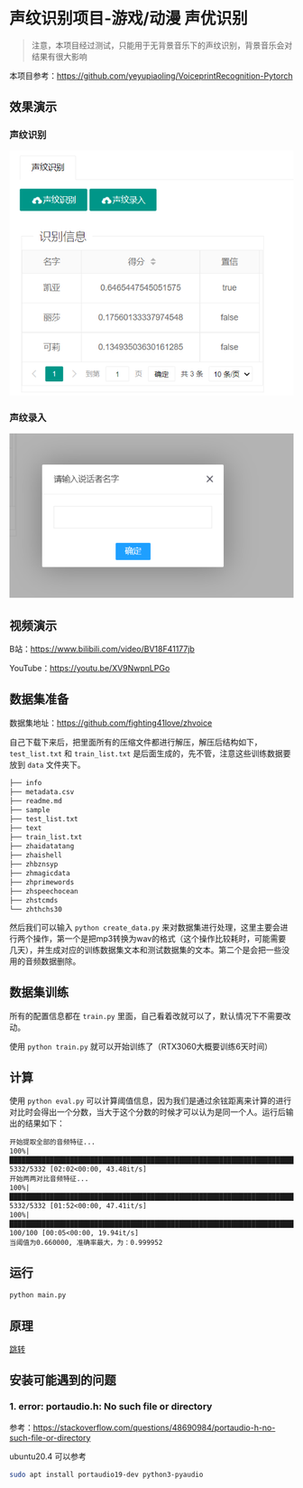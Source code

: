 # 声纹识别项目-游戏/动漫 声优识别

> 注意，本项目经过测试，只能用于无背景音乐下的声纹识别，背景音乐会对结果有很大影响

本项目参考：https://github.com/yeyupiaoling/VoiceprintRecognition-Pytorch

## 效果演示
### 声纹识别
![](images/2022-05-11-08-56-17.png)
### 声纹录入
![](images/2022-05-11-08-56-47.png)

## 视频演示

B站：https://www.bilibili.com/video/BV18F41177jb

YouTube：https://youtu.be/XV9NwpnLPGo

## 数据集准备

数据集地址：https://github.com/fighting41love/zhvoice

自己下载下来后，把里面所有的压缩文件都进行解压，解压后结构如下，`test_list.txt` 和 `train_list.txt` 是后面生成的，先不管，注意这些训练数据要放到 `data` 文件夹下。

```
├── info
├── metadata.csv
├── readme.md
├── sample
├── test_list.txt
├── text
├── train_list.txt
├── zhaidatatang
├── zhaishell
├── zhbznsyp
├── zhmagicdata
├── zhprimewords
├── zhspeechocean
├── zhstcmds
└── zhthchs30
```

然后我们可以输入 `python create_data.py` 来对数据集进行处理，这里主要会进行两个操作，第一个是把mp3转换为wav的格式（这个操作比较耗时，可能需要几天），并生成对应的训练数据集文本和测试数据集的文本。第二个是会把一些没用的音频数据删除。

## 数据集训练

所有的配置信息都在 `train.py` 里面，自己看着改就可以了，默认情况下不需要改动。

使用 `python train.py` 就可以开始训练了（RTX3060大概要训练6天时间）

## 计算

使用 `python eval.py` 可以计算阈值信息，因为我们是通过余铉距离来计算的进行对比时会得出一个分数，当大于这个分数的时候才可以认为是同一个人。运行后输出的结果如下：

```
开始提取全部的音频特征...
100%|████████████████████████████████████████████████████████████████████████████████████████████████████████████████████████████████████████████████████████████████████████████████████████████████████████████████████████████████████████████████████████████| 5332/5332 [02:02<00:00, 43.48it/s]
开始两两对比音频特征...
100%|████████████████████████████████████████████████████████████████████████████████████████████████████████████████████████████████████████████████████████████████████████████████████████████████████████████████████████████████████████████████████████████| 5332/5332 [01:52<00:00, 47.41it/s]
100%|██████████████████████████████████████████████████████████████████████████████████████████████████████████████████████████████████████████████████████████████████████████████████████████████████████████████████████████████████████████████████████████████| 100/100 [00:05<00:00, 19.94it/s]
当阈值为0.660000, 准确率最大，为：0.999952
```

## 运行

```bash
python main.py
```

## 原理

[跳转](./study.md)


## 安装可能遇到的问题

### 1. error: portaudio.h: No such file or directory
参考：https://stackoverflow.com/questions/48690984/portaudio-h-no-such-file-or-directory

ubuntu20.4 可以参考
```bash
sudo apt install portaudio19-dev python3-pyaudio
```

